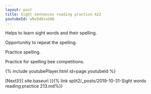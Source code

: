 ```yaml
---
layout: post
title: Sight sentences reading practice 422
youtubeId: w9vOd8xsG0Q
---
```

 
 
Helps to learn sight words and their spelling.

Opportunitiy to repeat the spelling. 

Practice spelling. 
 
Practice for spelling bee competitions. 
 
{% include youtubePlayer.html id=page.youtubeId %}
 
 

[Next]({{ site.baseurl }}{% link  split2/_posts/2019-10-31-Sight words reading practice 213.md%})
 

